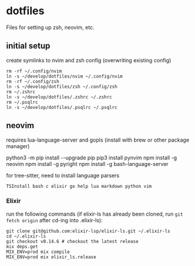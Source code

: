 # dotfiles

Files for setting up zsh, neovim, etc.

## initial setup

create symlinks to nvim and zsh config (overwriting existing config)

```
rm -rf ~/.config/nvim
ln -s ~/develop/dotfiles/nvim ~/.config/nvim
rm -rf ~/.config/zsh
ln -s ~/develop/dotfiles/zsh ~/.config/zsh
rm ~/.zshrc
ln -s ~/develop/dotfiles/.zshrc ~/.zshrc
rm ~/.psqlrc
ln -s ~/develop/dotfiles/.psqlrc ~/.psqlrc
```

## neovim

requires lua-language-server and gopls (install with brew or other package manager)

python3 -m pip install --upgrade pip
pip3 install pynvim
npm install -g neovim
npm install -g pyright
npm install -g bash-language-server

for tree-sitter, need to install language parsers

```
TSInstall bash c elixir go help lua markdown python vim
```

### Elixir

run the following commands (if elixir-ls has already been cloned, run `git fetch origin` after cd-ing into .elixir-ls):

```
git clone git@github.com:elixir-lsp/elixir-ls.git ~/.elixir-ls
cd ~/.elixir-ls
git checkout v0.14.6 # checkout the latest release
mix deps.get
MIX_ENV=prod mix compile
MIX_ENV=prod mix elixir_ls.release
```
